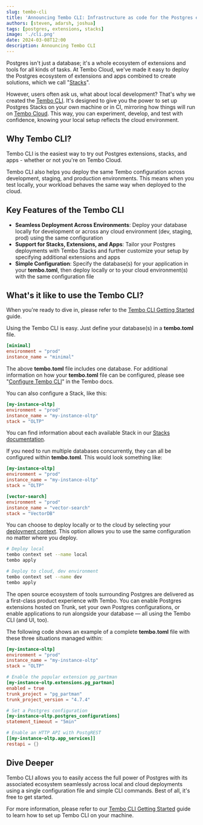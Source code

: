```yaml
---
slug: tembo-cli
title: 'Announcing Tembo CLI: Infrastructure as code for the Postgres ecosystem'
authors: [steven, adarsh, joshua]
tags: [postgres, extensions, stacks]
image: './cli.png'
date: 2024-03-08T12:00
description: Announcing Tembo CLI
---
```


Postgres isn't just a database; it's a whole ecosystem of extensions and tools for all kinds of tasks. At Tembo Cloud, we've made it easy to deploy the Postgres ecosystem of extensions and apps combined to create solutions, which we call "[Stacks](https://tembo.io/blog/tembo-stacks-intro)".

However, users often ask us, what about local development? That's why we created the [Tembo CLI](https://tembo.io/docs/tembo-cloud/Tembo-CLI/Getting_Started). It's designed to give you the power to set up Postgres Stacks on your own machine or in CI, mirroring how things will run on [Tembo Cloud](https://cloud.tembo.io/). This way, you can experiment, develop, and test with confidence, knowing your local setup reflects the cloud environment.

## Why Tembo CLI?

Tembo CLI is the easiest way to try out Postgres extensions, stacks, and apps - whether or not you're on Tembo Cloud.

Tembo CLI also helps you deploy the same Tembo configuration across development, staging, and production environments. This means when you test locally, your workload behaves the same way when deployed to the cloud.

## Key Features of the Tembo CLI

- **Seamless Deployment Across Environments**: Deploy your database locally for development or across any cloud environment (dev, staging, prod) using the same configuration
- **Support for Stacks, Extensions, and Apps**: Tailor your Postgres deployments with Tembo Stacks and further customize your setup by specifying additional extensions and apps
- **Simple Configuration**: Specify the database(s) for your application in your **tembo.toml**, then deploy locally or to your cloud environment(s) with the same configuration file

## What's it like to use the Tembo CLI?

When you're ready to dive in, please refer to the [Tembo CLI Getting Started](https://tembo.io/docs/tembo-cloud/Tembo-CLI/Getting_Started) guide.

Using the Tembo CLI is easy. Just define your database(s) in a **tembo.toml** file.

```toml
[minimal]
environment = "prod"
instance_name = "minimal"
```

The above **tembo.toml** file includes one database. For additional information on how your **tembo.toml** file can be configured, please see "[Configure Tembo CLI](https://tembo.io/docs/tembo-cloud/Tembo-CLI/Getting_Started#configure-tembo-cli)" in the Tembo docs.

You can also configure a Stack, like this:

```toml
[my-instance-oltp]
environment = "prod"
instance_name = "my-instance-oltp"
stack = "OLTP"
```

You can find information about each available Stack in our [Stacks documentation](https://tembo.io/docs/tembo-stacks/intro-to-stacks).

If you need to run multiple databases concurrently, they can all be configured within **tembo.toml**. This would look something like:

```toml
[my-instance-oltp]
environment = "prod"
instance_name = "my-instance-oltp"
stack = "OLTP"

[vector-search]
environment = "prod"
instance_name = "vector-search"
stack = "VectorDB"
```

You can choose to deploy locally or to the cloud by selecting your [deployment context](https://tembo.io/docs/tembo-cloud/Tembo-CLI/Getting_Started#context-file). This option allows you to use the same configuration no matter where you deploy.

```bash
# Deploy local
tembo context set --name local
tembo apply

# Deploy to cloud, dev environment
tembo context set --name dev
tembo apply
```

The open source ecosystem of tools surrounding Postgres are delivered as a first-class product experience with Tembo. You can enable Postgres extensions hosted on Trunk, set your own Postgres configurations, or enable applications to run alongside your database — all using the Tembo CLI (and UI, too).

The following code shows an example of a complete **tembo.toml** file with these three situations managed within:

```toml
[my-instance-oltp]
environment = "prod"
instance_name = "my-instance-oltp"
stack = "OLTP"

# Enable the popular extension pg_partman
[my-instance-oltp.extensions.pg_partman]
enabled = true
trunk_project = "pg_partman"
trunk_project_version = "4.7.4"

# Set a Postgres configuration
[my-instance-oltp.postgres_configurations]
statement_timeout = "5min"

# Enable an HTTP API with PostgREST
[[my-instance-oltp.app_services]]
restapi = {}
```

## Dive Deeper

Tembo CLI allows you to easily access the full power of Postgres with its associated ecosystem seamlessly across local and cloud deployments using a single configuration file and simple CLI commands. Best of all, it's free to get started.

For more information, please refer to our [Tembo CLI Getting Started](https://tembo.io/docs/tembo-cloud/Tembo-CLI/Getting_Started) guide to learn how to set up Tembo CLI on your machine.
